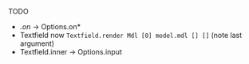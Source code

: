 TODO

 - *.on* -> Options.on*
 - Textfield now `Textfield.render Mdl [0] model.mdl [] []`
   (note last argument)
 - Textfield.inner -> Options.input

